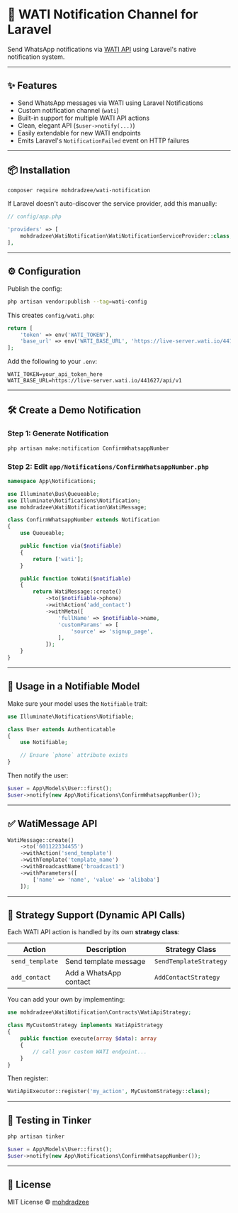 
# 📲 WATI Notification Channel for Laravel

Send WhatsApp notifications via [WATI API](https://docs.wati.io) using Laravel's native notification system.

---

## ✨ Features

- Send WhatsApp messages via WATI using Laravel Notifications
- Custom notification channel (`wati`)
- Built-in support for multiple WATI API actions
- Clean, elegant API (`$user->notify(...)`)
- Easily extendable for new WATI endpoints
- Emits Laravel's `NotificationFailed` event on HTTP failures

---

## 📦 Installation

```bash
composer require mohdradzee/wati-notification
```

If Laravel doesn't auto-discover the service provider, add this manually:

```php
// config/app.php

'providers' => [
    mohdradzee\WatiNotification\WatiNotificationServiceProvider::class,
],
```

---

## ⚙️ Configuration

Publish the config:

```bash
php artisan vendor:publish --tag=wati-config
```

This creates `config/wati.php`:

```php
return [
    'token' => env('WATI_TOKEN'),
    'base_url' => env('WATI_BASE_URL', 'https://live-server.wati.io/441627/api/v1'),
];
```

Add the following to your `.env`:

```env
WATI_TOKEN=your_api_token_here
WATI_BASE_URL=https://live-server.wati.io/441627/api/v1
```

---

## 🛠️ Create a Demo Notification

### Step 1: Generate Notification

```bash
php artisan make:notification ConfirmWhatsappNumber
```

### Step 2: Edit `app/Notifications/ConfirmWhatsappNumber.php`

```php
namespace App\Notifications;

use Illuminate\Bus\Queueable;
use Illuminate\Notifications\Notification;
use mohdradzee\WatiNotification\WatiMessage;

class ConfirmWhatsappNumber extends Notification
{
    use Queueable;

    public function via($notifiable)
    {
        return ['wati'];
    }

    public function toWati($notifiable)
    {
        return WatiMessage::create()
            ->to($notifiable->phone)
            ->withAction('add_contact')
            ->withMeta([
                'fullName' => $notifiable->name,
                'customParams' => [
                    'source' => 'signup_page',
                ],
            ]);
    }
}
```

---

## 👤 Usage in a Notifiable Model

Make sure your model uses the `Notifiable` trait:

```php
use Illuminate\Notifications\Notifiable;

class User extends Authenticatable
{
    use Notifiable;

    // Ensure `phone` attribute exists
}
```

Then notify the user:

```php
$user = App\Models\User::first();
$user->notify(new App\Notifications\ConfirmWhatsappNumber());
```

---

## ✅ WatiMessage API

```php
WatiMessage::create()
    ->to('601122334455')
    ->withAction('send_template')
    ->withTemplate('template_name')
    ->withBroadcastName('broadcast1')
    ->withParameters([
        ['name' => 'name', 'value' => 'alibaba']
    ]);
```

---

## 🔌 Strategy Support (Dynamic API Calls)

Each WATI API action is handled by its own **strategy class**:

| Action            | Description                         | Strategy Class                     |
|-------------------|-------------------------------------|------------------------------------|
| `send_template`   | Send template message               | `SendTemplateStrategy`             |
| `add_contact`     | Add a WhatsApp contact              | `AddContactStrategy`               |

You can add your own by implementing:

```php
use mohdradzee\WatiNotification\Contracts\WatiApiStrategy;

class MyCustomStrategy implements WatiApiStrategy
{
    public function execute(array $data): array
    {
        // call your custom WATI endpoint...
    }
}
```

Then register:

```php
WatiApiExecutor::register('my_action', MyCustomStrategy::class);
```

---

## 🧪 Testing in Tinker

```bash
php artisan tinker
```

```php
$user = App\Models\User::first();
$user->notify(new App\Notifications\ConfirmWhatsappNumber());
```

---

## 📂 License

MIT License © [mohdradzee](https://github.com/mohdradzee)